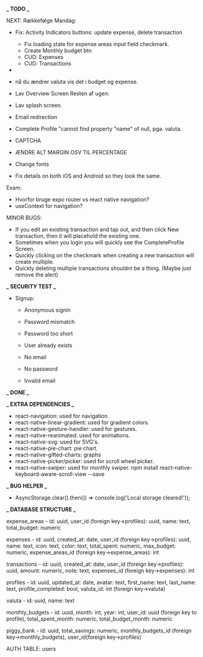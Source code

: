 **_ TODO _**

NEXT: Rækkefølge Mandag:

-  Fix: Activity Indicators buttons: update expense, delete transaction
   -  Fix loading state for expense areas input field checkmark.
   -  Create Monthly budget btn
   -  CUD: Expenses
   -  CUD: Transactions
-

-  nå du ændrer valuta vis det i budget og expense.
-  Lav Overview Screen Resten af ugen:
-  Lav splash screen.
-  Email redirection
-  Complete Profile "cannot find property "name" of null, pga. valuta.
-  CAPTCHA
-  ÆNDRE ALT MARGIN OSV TIL PERCENTAGE
-  Change fonts
-  Fix details on both iOS and Android so they look the same.

Exam:

-  Hvorfor bruge expo router vs react native navigation?
-  useContext for navigation?

MINOR BUGS:

-  If you edit an existing transaction and tap out, and then click New transaction, then it will placehold the existing one.
-  Sometimes when you login you will quickly see the CompleteProfile Screen.
-  Quickly clicking on the checkmark when creating a new transaction will create multiple.
-  Quickly deleting multiple transactions shouldnt be a thing. (Maybe just remove the alert)

**_ SECURITY TEST _**

-  Signup:

   -  Anonymous signin
   -  Password mismatch
   -  Password too short
   -  User already exists

   -  No email
   -  No password
   -  Invalid email

**_ DONE _**

**_ EXTRA DEPENDENCIES _**

-  react-navigation: used for navigation.
-  react-native-linear-gradient: used for gradient colors.
-  react-native-gesture-handler: used for gestures.
-  react-native-reanimated: used for animations.
-  react-native-svg: used for SVG's.
-  react-native-pie-chart: pie chart.
-  react-native-gifted-charts: graphs
-  react-native-picker/picker: used for scroll wheel picker.
-  react-native-swiper: used for monthly swiper. npm install react-native-keyboard-aware-scroll-view --save

**_ BUG HELPER _**

-  AsyncStorage.clear().then(() => console.log('Local storage cleared!'));

**_ DATABASE STRUCTURE _**

expense_areas - id: uuid, user_id (foreign key->profiles): uuid, name: text, total_budget: numeric

expenses - id: uuid, created_at: date, user_id (foreign key->profiles): uuid, name: text, icon: text, color: text, total_spent: numeric, max_budget: numeric, expense_areas_id (foreign key->expense_areas): int

transactions - id: uuid, created_at: date, user_id (foreign key->profiles): uuid, amount: numeric, note: text, expenses_id (foreign key->expenses): int

profiles - id: uuid, updated_at: date, avatar: text, first_name: text, last_name: text, profile_completed: bool, valuta_id: int (foreign key->valuta)

valuta - id: uuid, name: text

monthly_budgets - id: uuid, month: int, year: int, user_id: uuid (foreign key to profile), total_spent_month: numeric, total_budget_month: numeric

piggy_bank - id: uuid, total_savings: numeric, monthly_budgets_id (foreign key->monthly_budgets), user_id(foreign key->profiles)

AUTH TABLE: users
